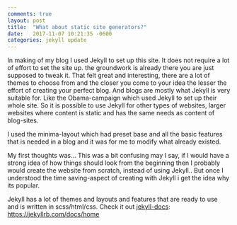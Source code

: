 ```yaml
---
comments: true
layout: post
title:  "What about static site generators?"
date:   2017-11-07 10:21:35 -0600
categories: jekyll update
---
```



In making of my blog I used Jekyll to set up this site. It does not require a lot of effort to set the site up.
the groundwork is already there you are just supposed to tweak it. That felt great and interesting, there are
a lot of themes to choose from and the closer you come to your idea the lesser the effort of creating your perfect blog.
And blogs are mostly what Jekyll is very suitable for. Like the Obama-campaign which used Jekyll to set up their whole site. 
So it is possible to use Jekyll for other types of websites, larger websites where content is 
static and has the same needs as content of blog-sites.

I used the minima-layout which had preset base and all the basic features that is needed in a blog
and it was for me to modify what already existed.

My first thoughts was...
This was a bit confusing may I say, if I would have a strong idea
of how things should look from the beginning then I probably would create the website from scratch, 
instead of using Jekyll.. 
But once I understood the time saving-aspect of creating with Jekyll i get the idea why its popular. 

Jekyll has a lot of themes and layouts and features that are ready
to use and is written in scss/html/css. Check it out [jekyll-docs]: https://jekyllrb.com/docs/home



[jekyll-docs]: https://jekyllrb.com/docs/home
[jekyll-gh]:   https://github.com/jekyll/jekyll
[jekyll-talk]: https://talk.jekyllrb.com/
